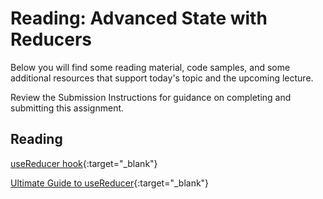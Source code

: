 # Reading: Advanced State with Reducers

Below you will find some reading material, code samples, and some additional resources that support today's topic and the upcoming lecture.

Review the Submission Instructions for guidance on completing and submitting this assignment.

## Reading

[useReducer hook](https://reactjs.org/docs/hooks-reference.html#usereducer){:target="_blank"}

<!-- Mix it up! Create the questions with pointed answers, fill in the blank, or opinion/open ended -->

[Ultimate Guide to useReducer](https://blog.logrocket.com/guide-to-react-usereducer-hook/){:target="_blank"}

<!-- Mix it up! Create the questions with pointed answers, fill in the blank, or opinion/open ended -->
